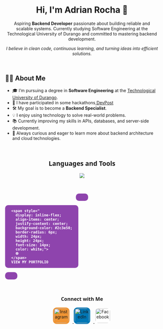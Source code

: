 <h1 align="center">Hi, I'm Adrian Rocha 👋</h1>

<p align="center">
  Aspiring <strong>Backend Developer</strong> passionate about building reliable and scalable systems.  
  Currently studying Software Engineering at the Technological University of Durango and committed to mastering backend development.
</p>

<p align="center">
  <em>I believe in clean code, continuous learning, and turning ideas into efficient solutions.</em>
</p>

<br>

## 👨‍💻 About Me

- 🎓 I’m pursuing a degree in **Software Engineering** at the <a href="https://utdurango.edu.mx/" target="_blank">Technological University of Durango</a>.
- 👾 I have participated in some hackathons<a href="https://devpost.com/adrianrochacon" target="_blank"> DevPost</a>
- 🛠️ My goal is to become a **Backend Specialist**.
- 💡 I enjoy using technology to solve real-world problems.
- 📚 Currently improving my skills in APIs, databases, and server-side development.
- 🚀 Always curious and eager to learn more about backend architecture and cloud technologies.

<br>

<h2 align="center" style="font-family: 'Segoe UI', Tahoma, Geneva, Verdana, sans-serif;">Languages and Tools</h2>

<p align="center">
  <img src="https://skillicons.dev/icons?i=js,ts,react,nodejs,express,django,py,html,css,tailwind,nextjs,figma,git,vscode,mongodb,postgres,aws,firebase,mysql,notion,npm,postman&perline=7" />
</p>

<br>

<p align="center" style="margin-top: 20px;">
  <a href="https://github.com/adrianrochacon" target="_blank" style="
    display: inline-flex;
    align-items: center;
    gap: 10px;
    padding: 12px 20px;
    background-color: #8e44ad;
    color: white;
    font-weight: 600;
    text-decoration: none;
    border-radius: 10px;
    font-family: 'Segoe UI', sans-serif;
    transition: background 0.3s ease;">
    
    <span style="
      display: inline-flex;
      align-items: center;
      justify-content: center;
      background-color: #2c3e50;
      border-radius: 6px;
      width: 24px;
      height: 24px;
      font-size: 14px;
      color: white;">
      🌐
    </span>
    VIEW MY PORTFOLIO
  </a>
</p>


<br>

<h3 align="center" style="font-family: 'Segoe UI', Tahoma, Geneva, Verdana, sans-serif;">Connect with Me</h2>

<p align="center">
  <a href="https://www.instagram.com/adrian_roc6" target="_blank">
    <img src="https://skillicons.dev/icons?i=instagram" alt="Instagram" width="48" height="48" style="border-radius: 12px; background-color: #f09433; padding: 3px; margin-right: 10px;" />
  </a>
  <a href="https://www.linkedin.com/in/adrian-rocha-chacon" target="_blank">
    <img src="https://skillicons.dev/icons?i=linkedin" alt="LinkedIn" width="48" height="48" style="border-radius: 12px; background-color: #0077b5; padding: 3px; margin-right: 10px;" />
  </a>
  <a href="https://www.facebook.com/profile.php?id=61559059545867" target="_blank">
    <img src="https://upload.wikimedia.org/wikipedia/commons/5/51/Facebook_f_logo_%282019%29.svg" alt="Facebook" width="48" height="48" style="border-radius: 12px; background-color: #ffffff; padding: 3px;" />
  </a>
</p>
